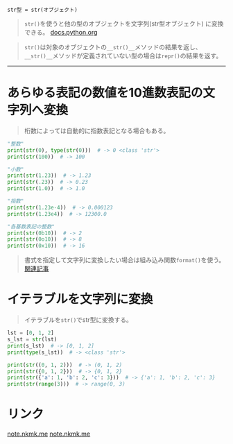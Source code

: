 `str型 = str(オブジェクト)`

> `str()`を使うと他の型のオブジェクトを文字列(str型オブジェクト)
  に変換できる。
[docs.python.org](https://docs.python.org/ja/3/library/stdtypes.html#str)

> `str()`は対象のオブジェクトの`__str()__`メソッドの結果を返し、
  `__str()__`メソッドが定義されていない型の場合は`repr()`の結果を返す。

---------------------------------------------------------------------------

# あらゆる表記の数値を10進数表記の文字列へ変換

> 桁数によっては自動的に指数表記となる場合もある。

```python
"整数"
print(str(0), type(str(0)))  # -> 0 <class 'str'>
print(str(100))  # -> 100

"小数"
print(str(1.23))  # -> 1.23
print(str(.23))  # -> 0.23
print(str(1.0))  # -> 1.0

"指数"
print(str(1.23e-4))  # -> 0.000123
print(str(1.23e4))  # -> 12300.0

"各基数表記の整数"
print(str(0b10))  # -> 2
print(str(0o10))  # -> 8
print(str(0x10))  # -> 16
```

> 書式を指定して文字列に変換したい場合は組み込み関数`format()`を使う。
[関連記事](../7.%20書式変換/1.%20format()関数・メソッドで書式変換.md#2進数、8進数、16進数)

# イテラブルを文字列に変換

> イテラブルを`str()`でstr型に変換する。

```python
lst = [0, 1, 2]
s_lst = str(lst)
print(s_lst)  # -> [0, 1, 2]
print(type(s_lst))  # -> <class 'str'>

print(str((0, 1, 2)))  # -> (0, 1, 2)
print(str({0, 1, 2}))  # -> {0, 1, 2}
print(str({'a': 1, 'b': 2, 'c': 3}))  # -> {'a': 1, 'b': 2, 'c': 3}
print(str(range(3)))  # -> range(0, 3)
```

# リンク

[note.nkmk.me](https://note.nkmk.me/python-str-literal-constructor/)
[note.nkmk.me](https://note.nkmk.me/python-raw-string-escape/)
